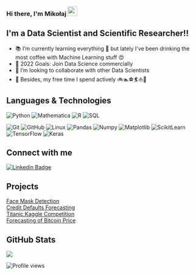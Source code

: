 ### Hi there, I'm Mikołaj <img src="https://media.giphy.com/media/hvRJCLFzcasrR4ia7z/giphy.gif" width="25px"></a>

## I'm a Data Scientist and Scientific Researcher!!
- :books: I’m currently learning everything 🤣 but lately I've been drinking the most coffee with Machine Learning stuff :heart_eyes:
- 🥅 2022 Goals: Join Data Science commercially
- 👯 I’m looking to collaborate with other Data Scientists
- 🌱 Besides, my free time I spend actively :bike::swimmer::soccer::surfer::sailboat::ski:



## Languages & Technologies
![Python](https://img.shields.io/badge/-Python-000?&logo=Python)
![Mathematica](https://tinyurl.com/2x5yjube)
![R](https://img.shields.io/badge/-R-000?&logo=R)
![SQL](https://img.shields.io/badge/-SQL-000?&logo=MySQL)


  ![Git](https://img.shields.io/badge/-Git-black?style=flat-square&logo=git)
  ![GitHub](https://img.shields.io/badge/-GitHub-181717?style=flat-square&logo=github)
  ![Linux](https://img.shields.io/badge/-Linux-000?&logo=Linux)
  ![Pandas](https://img.shields.io/badge/-Pandas-000?&logo=Pandas)
  ![Numpy](https://img.shields.io/badge/-Numpy-000?&logo=Numpy)
  ![Matplotlib](https://img.shields.io/badge/-Selenium-000?&logo=Selenium)
  ![ScikitLearn](https://img.shields.io/badge/-ScikitLearn-000?&logo=ScikitLearn)
  ![TensorFlow](https://img.shields.io/badge/-TensorFlow-000?&logo=TensorFlow)
  ![Keras](https://img.shields.io/badge/-Keras-000?&logo=Keras)

## Connect with me

[![Linkedin Badge](https://img.shields.io/badge/-LinkedIn-0e76a8?style=flat-square&logo=Linkedin&logoColor=white)](https://www.linkedin.com/in/miko%C5%82aj-miecznikowski/)

## Projects
[Face Mask Detection](https://github.com/Mieczmik/face-mask-detection)\
[Credit Defaults Forecasting](https://github.com/Mieczmik/credit-defaults-forecasting)\
[Titanic Kaggle Competition](https://github.com/Mieczmik/titanic-kaggle-competition)\
[Forecasting of Bitcoin Price](https://github.com/Mieczmik/forecasting-bitcoin-price)


## GitHub Stats

<img src="https://github-readme-stats.vercel.app/api/top-langs/?username=Mieczmik&layout=compact&count_private=true" />

![Profile views](https://gpvc.arturio.dev/Mieczmik)

